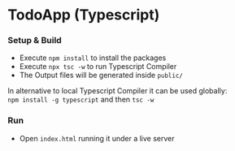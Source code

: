 # TodoApp (Typescript)
### Setup & Build
- Execute `npm install` to install the packages
- Execute `npx tsc -w` to run Typescript Compiler
- The Output files will be generated inside `public/`

In alternative to local Typescript Compiler it can be used globally:  
`npm install -g typescript` and then `tsc -w`

### Run
- Open `index.html` running it under a live server
